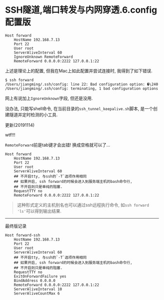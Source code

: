 # SSH隧道,端口转发与内网穿透.6.config配置版

```
Host forward
    HostName 192.168.7.13
    Port 22
    User root
    ServerAliveInterval 60
    IgnoreUnknown RemoteForward
    RemoteForward 0.0.0.0:2222 127.0.0.1:22
```

上述是理论上的配置, 但我在Mac上如此配置并尝试连接时, 我得到了如下错误.

```
$ ssh forward
/Users/jiangming/.ssh/config: line 22: Bad configuration option: �\240
/Users/jiangming/.ssh/config: terminating, 1 bad configuration options
```

网上有说加上`IgnoreUnknown`字段, 但还是没用.

没办法, 只能写shell命令, 在当前目录的`ssh_tunnel_keepalive.sh`脚本, 是一个创建隧道并定时检测的小工具.

更新(20191114)

wtf!!!

`RemoteForward`前是tab键才会出错! 换成空格就可以了...

```
Host forward
    HostName 192.168.7.13
    Port 22
    User root
    ServerAliveInterval 60
    ## 不开启tty, 与ssh的`-T`选项作用相同
    ## 如果开启, ssh forward的时候会进入到服务端主机的bash命令行,
    ## 不开启则只是单纯的阻塞.
    RequestTTY no
    RemoteForward 0.0.0.0:2222 127.0.0.1:22
```

> 这种形式定义的主机别名也可以通过ssh远程执行命令, 如`ssh forward 'ls'`可以得到输出结果.

------

最终版记录

```
Host forward-ssh
    HostName 192.168.7.13
    Port 22
    User root
    ServerAliveInterval 60
    ## 不开启tty, 与ssh的`-T`选项作用相同
    ## 如果开启, ssh forward的时候会进入到服务端主机的bash命令行,
    ## 不开启则只是单纯的阻塞.
    RequestTTY no
    ExitOnForwardFailure yes
    BindAddress 0.0.0.0
    RemoteForward 0.0.0.0:2222 127.0.0.1:22
    ServerAliveInterval 10
    ServerAliveCountMax 6
```
